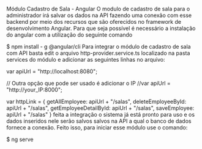 Módulo Cadastro de Sala - Angular
O modulo de cadastro de sala para o administrador irá salvar os dados na API fazendo uma conexão com esse backend por meio dos recursos que são oferecidos no framework de desenvolvimento Angular. Para que seja possível é necessário a instalação do angular com a utilização do seguinte comando


$ npm install - g @angular/cli
Para integrar o módulo de cadastro de sala com API basta edit o arquivo http-provider.service.ts localizado na pasta services do módulo e adicionar as seguintes linhas no arquivo:


var apiUrl = "http://localhost:8080";

// Outra opção que pode ser usado é adicionar o IP
//var apiUrl = "http://your_IP:8000";

var httpLink = {
  getAllEmployee: apiUrl + "/salas",
  deleteEmployeeById: apiUrl + "/salas",
  getEmployeeDetailById: apiUrl + "/salas",
  saveEmployee: apiUrl + "/salas"
}
feita a integração o sistema já está pronto para uso e os dados inseridos nele serão salvos salvos na API a qual o banco de dados fornece a conexão. Feito isso, para iniciar esse módulo use o comando:


$ ng serve
